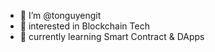 - 👋 I’m @tonguyengit
- 👀 interested in Blockchain Tech
- 🌱 currently learning Smart Contract & DApps

<!---
tonguyengit/tonguyengit is a ✨ special ✨ repository because its `README.md` (this file) appears on your GitHub profile.
You can click the Preview link to take a look at your changes.
--->

